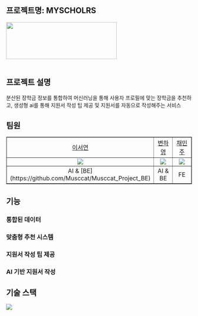 ## 프로젝트명: MYSCHOLRS

<img src="https://github.com/judymoody59/Musccat_Example/assets/108432112/88a11d1d-c27c-4bef-920d-fdb0b213f21d" width="300" height="100" />
<br>
<br>

## 프로젝트 설명
분산된 장학금 정보를 통합하여 머신러닝을 통해 사용자 프로필에 맞는 장학금을 추천하고, 생성형 ai를 통해 지원서 작성 팁 제공 및 지원서를 자동으로 작성해주는 서비스


## 팀원

<table border="1" cellspacing="0" cellpadding="0" width="90%">
    <tr width="100%">
        <td width="10%" align="center"><a href= "https://github.com/SeoYeomm">이서연</a></td>
        <td width="10%" align="center"><a href= "https://github.com/hayong39">변하영</a></td>
        <td width="10%" align="center"><a href= "https://github.com/judymoody59" width="100px">채민주</a></td>
    </tr>
    <tr width="100%">
        <td width="10%" align="center"><img src = "https://avatars.githubusercontent.com/SeoYeomm"></td>
        <td width="10%" align="center"><img src = "https://avatars.githubusercontent.com/hayong39"/></td>
        <td width="10%" align="center"><img src = "https://avatars.githubusercontent.com/judymoody59"/></td>
    </tr>
    <tr width="100%">
        <td width="10%" align="center">AI & [BE](https://github.com/Musccat/Musccat_Project_BE)</td>
        <td width="10%" align="center">AI & BE</td>
        <td width="10%" align="center">FE</td>
   </tr>
</table>


## 기능
<h3>통합된 데이터</h3>

<h3>맞춤형 추천 시스템</h3>

<h3>지원서 작성 팁 제공</h3>

<h3>AI 기반 지원서 작성</h3>

## 기술 스택
<img src="https://img.shields.io/badge/Python-3776AB?style=for-the-badge&logo=Python&logoColor=white">


